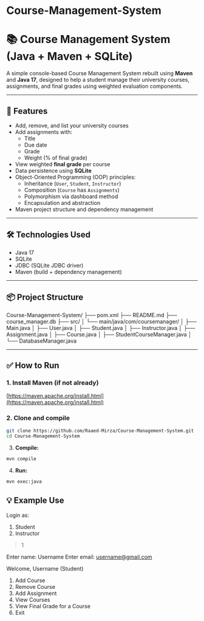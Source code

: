 ﻿# Course-Management-System
 
# 📚 Course Management System (Java + Maven + SQLite)

A simple console-based Course Management System rebuilt using **Maven** and **Java 17**, designed to help a student manage their university courses, assignments, and final grades using weighted evaluation components.

---

## 🚀 Features

- Add, remove, and list your university courses
- Add assignments with:
  - Title
  - Due date
  - Grade
  - Weight (% of final grade)
- View weighted **final grade** per course
- Data persistence using **SQLite**
- Object-Oriented Programming (OOP) principles:
  - Inheritance (`User`, `Student`, `Instructor`)
  - Composition (`Course` has `Assignments`)
  - Polymorphism via dashboard method
  - Encapsulation and abstraction
- Maven project structure and dependency management

---

## 🛠 Technologies Used

- Java 17
- SQLite
- JDBC (SQLite JDBC driver)
- Maven (build + dependency management)

---

## 📦 Project Structure

Course-Management-System/
├── pom.xml
├── README.md
├── course_manager.db
├── src/
│ └── main/java/com/coursemanager/
│ ├── Main.java
│ ├── User.java
│ ├── Student.java
│ ├── Instructor.java
│ ├── Assignment.java
│ ├── Course.java
│ ├── StudentCourseManager.java
│ └── DatabaseManager.java

---

## ✅ How to Run

### 1. Install Maven (if not already)
[https://maven.apache.org/install.html](https://maven.apache.org/install.html)

### 2. Clone and compile
```bash
git clone https://github.com/Raaed-Mirza/Course-Management-System.git
cd Course-Management-System
```

3. **Compile:**
```bash
mvn compile
```

4. **Run:**
```bash
mvn exec:java
```

## 💡 Example Use
Login as:
1. Student
2. Instructor
> 1

Enter name: Username
Enter email: username@gmail.com

Welcome, Username (Student)

1. Add Course
2. Remove Course
3. Add Assignment
4. View Courses
5. View Final Grade for a Course
6. Exit
